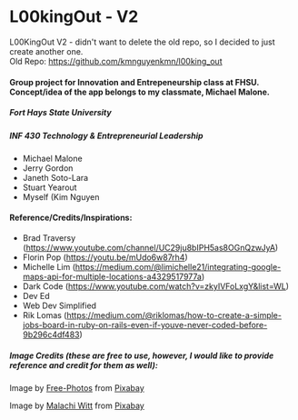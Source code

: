 # L00kingOut - V2
L00KingOut V2 - didn't want to delete the old repo, so I decided to just create another one.<br>
Old Repo:  https://github.com/kmnguyenkmn/l00king_out

#### Group project for Innovation and Entrepeneurship class at FHSU. Concept/idea of the app belongs to my classmate, Michael Malone.

##### Fort Hays State University
##### INF 430 Technology & Entrepreneurial Leadership

-	Michael Malone
-	Jerry Gordon
-	Janeth Soto-Lara
-	Stuart Yearout
-	Myself (Kim Nguyen


#### Reference/Credits/Inspirations:
- Brad Traversy (https://www.youtube.com/channel/UC29ju8bIPH5as8OGnQzwJyA)
- Florin Pop (https://youtu.be/mUdo6w87rh4)
- Michelle Lim (https://medium.com/@limichelle21/integrating-google-maps-api-for-multiple-locations-a4329517977a)
- Dark Code (https://www.youtube.com/watch?v=zkyIVFoLxgY&list=WL)
- Dev Ed
- Web Dev Simplified
- Rik Lomas (https://medium.com/@riklomas/how-to-create-a-simple-jobs-board-in-ruby-on-rails-even-if-youve-never-coded-before-9b296c4df483)

##### Image Credits (these are free to use, however, I would like to provide reference and credit for them as well):
Image by <a href="https://pixabay.com/photos/?utm_source=link-attribution&amp;utm_medium=referral&amp;utm_campaign=image&amp;utm_content=1245776">Free-Photos</a> from <a href="https://pixabay.com/?utm_source=link-attribution&amp;utm_medium=referral&amp;utm_campaign=image&amp;utm_content=1245776">Pixabay</a>

Image by <a href="https://pixabay.com/users/889520-889520/?utm_source=link-attribution&amp;utm_medium=referral&amp;utm_campaign=image&amp;utm_content=2284501">Malachi Witt</a> from <a href="https://pixabay.com/?utm_source=link-attribution&amp;utm_medium=referral&amp;utm_campaign=image&amp;utm_content=2284501">Pixabay</a>
